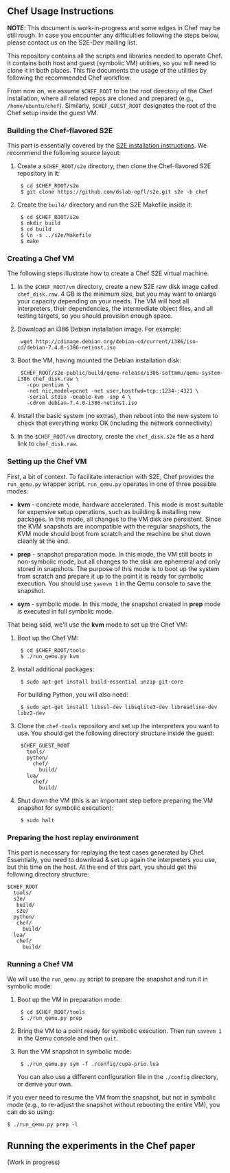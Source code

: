 ## Chef Usage Instructions

**NOTE**: This document is work-in-progress and some edges in Chef may be still rough.  In case you encounter any difficulties following the steps below, please contact us on the S2E-Dev mailing list.

This repository contains all the scripts and libraries needed to operate Chef.  It contains both host and guest (symbolic VM) utilities, so you will need to clone it in both places.  This file documents the usage of the utilities by following the recommended Chef workflow.

From now on, we assume ``$CHEF_ROOT`` to be the root directory of the Chef installation, where all related repos are cloned and prepared (e.g., ``/home/ubuntu/chef``).  Similarly, ``$CHEF_GUEST_ROOT`` designates the root of the Chef setup inside the guest VM.

### Building the Chef-flavored S2E

This part is essentially covered by the [S2E installation instructions](https://github.com/dslab-epfl/s2e/blob/master/docs/BuildingS2E.rst). We recommend the following source layout:

1. Create a ``$CHEF_ROOT/s2e`` directory, then clone the Chef-flavored S2E repository in it:

        $ cd $CHEF_ROOT/s2e
        $ git clone https://github.com/dslab-epfl/s2e.git s2e -b chef
        
2. Create the ``build/`` directory and run the S2E Makefile inside it:

        $ cd $CHEF_ROOT/s2e
        $ mkdir build
        $ cd build
        $ ln -s ../s2e/Makefile
        $ make

### Creating a Chef VM

The following steps illustrate how to create a Chef S2E virtual machine. 

1. In the ``$CHEF_ROOT/vm`` directory, create a new S2E raw disk image called ``chef_disk.raw``. 4 GB is the minimum size, but you may want to enlarge your capacity depending on your needs.  The VM will host all interpreters, their dependencies, the intermediate object files, and all testing targets, so you should provision enough space.

2. Download an i386 Debian installation image.  For example:

        wget http://cdimage.debian.org/debian-cd/current/i386/iso-cd/debian-7.4.0-i386-netinst.iso

3. Boot the VM, having mounted the Debian installation disk:

        $CHEF_ROOT/s2e-public/build/qemu-release/i386-softmmu/qemu-system-i386 chef_disk.raw \
          -cpu pentium \
          -net nic,model=pcnet -net user,hostfwd=tcp::1234-:4321 \
          -serial stdio -enable-kvm -smp 4 \
          -cdrom debian-7.4.0-i386-netinst.iso
        
4. Install the basic system (no extras), then reboot into the new system to check that everything works OK (including the network connectivity)

5. In the ``$CHEF_ROOT/vm`` directory, create the ``chef_disk.s2e`` file as a hard link to ``chef_disk.raw``.

### Setting up the Chef VM

First, a bit of context. To facilitate interaction with S2E, Chef provides the ``run_qemu.py`` wrapper script.  ``run_qemu.py`` operates in one of three possible modes:

* **kvm** - concrete mode, hardware accelerated.  This mode is most suitable for expensive setup operations, such as building & installing new packages.  In this mode, all changes to the VM disk are persistent.  Since the KVM snapshots are incompatible with the regular snapshots, the KVM mode should boot from scratch and the machine be shut down cleanly at the end.

* **prep** - snapshot preparation mode.  In this mode, the VM still boots in non-symbolic mode, but all changes to the disk are ephemeral and only stored in snapshots.  The purpose of this mode is to boot up the system from scratch and prepare it up to the point it is ready for symbolic execution.  You should use ``savevm 1`` in the Qemu console to save the snapshot. 

* **sym** - symbolic mode.  In this mode, the snapshot created in **prep** mode is executed in full symbolic mode.

That being said, we'll use the **kvm** mode to set up the Chef VM:

1. Boot up the Chef VM:

        $ cd $CHEF_ROOT/tools
        $ ./run_qemu.py kvm

2. Install additional packages:

        $ sudo apt-get install build-essential unzip git-core

   For building Python, you will also need:
   
        $ sudo apt-get install libssl-dev libsqlite3-dev libreadline-dev libz2-dev
        
3. Clone the ``chef-tools`` repository and set up the interpreters you want to use. You should get the following directory structure inside the guest:

        $CHEF_GUEST_ROOT
          tools/
          python/
            chef/
              build/
          lua/
            chef/
              build/
             
4. Shut down the VM (this is an important step before preparing the VM snapshot for symbolic execution):

        $ sudo halt
              

### Preparing the host replay environment

This part is necessary for replaying the test cases generated by Chef.  Essentially, you need to download & set up again the interpreters you use, but this time on the host.  At the end of this part, you should get the following directory structure:

    $CHEF_ROOT
      tools/
      s2e/
       build/
       s2e/
      python/
       chef/
         build/
      lua/
       chef/
         build/


### Running a Chef VM

We will use the `run_qemu.py` script to prepare the snapshot and run it in symbolic mode:

1. Boot up the VM in preparation mode:

        $ cd $CHEF_ROOT/tools
        $ ./run_qemu.py prep
        
2. Bring the VM to a point ready for symbolic execution. Then run ``savevm 1`` in the Qemu console and then ``quit``.

3. Run the VM snapshot in symbolic mode:

        $ ./run_qemu.py sym -f ./config/cupa-prio.lua
        
   You can also use a different configuration file in the ``./config`` directory, or derive your own.
        
If you ever need to resume the VM from the snapshot, but not in symbolic mode (e.g., to re-adjust the snapshot without rebooting the entire VM), you can do so using:

    $ ./run_qemu.py prep -l


Running the experiments in the Chef paper
-----------------------------------------

(Work in progress)
